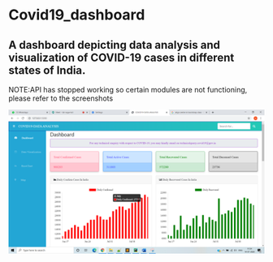 # Covid19_dashboard

## A dashboard depicting data analysis and visualization of COVID-19 cases in different states of India.

NOTE:API has stopped working so certain modules are not functioning, please refer to the screenshots

![Dashboard](https://github.com/Soham13U/Covid19_dashboard/blob/master/Dashboard.png)
